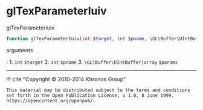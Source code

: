 # glTexParameterIuiv
glTexParameterIuiv

```php
function glTexParameterIuiv(int $target, int $pname, \GL\Buffer\UIntBuffer|array $params) : void
```

arguments

:    1. `int` `$target` 
    2. `int` `$pname` 
    3. `\GL\Buffer\UIntBuffer|array` `$params` 

---
     

!!! cite "Copyright © 2010-2014 Khronos Group"

    This material may be distributed subject to the terms and conditions set forth in the Open Publication License, v 1.0, 8 June 1999. https://opencontent.org/openpub/.